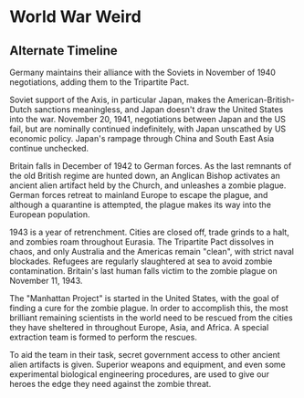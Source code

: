 # World War Weird

## Alternate Timeline

Germany maintains their alliance with the Soviets in November of 1940 negotiations, adding them to the Tripartite Pact.

Soviet support of the Axis, in particular Japan, makes the American-British-Dutch sanctions meaningless, and Japan doesn't draw the United States into the war.  November 20, 1941, negotiations between Japan and the US fail, but are nominally continued indefinitely, with Japan unscathed by US economic policy.  Japan's rampage through China and South East Asia continue unchecked.

Britain falls in December of 1942 to German forces.  As the last remnants of the old British regime are hunted down, an Anglican Bishop activates an ancient alien artifact held by the Church, and unleashes a zombie plague.  German forces retreat to mainland Europe to escape the plague, and although a quarantine is attempted, the plague makes its way into the European population.

1943 is a year of retrenchment.  Cities are closed off, trade grinds to a halt, and zombies roam throughout Eurasia.  The Tripartite Pact dissolves in chaos, and only Australia and the Americas remain "clean", with strict naval blockades.  Refugees are regularly slaughtered at sea to avoid zombie contamination.  Britain's last human falls victim to the zombie plague on November 11, 1943.

The "Manhattan Project" is started in the United States, with the goal of finding a cure for the zombie plague.  In order to accomplish this, the most brilliant remaining scientists in the world need to be rescued from the cities they have sheltered in throughout Europe, Asia, and Africa.  A special extraction team is formed to perform the rescues.

To aid the team in their task, secret government access to other ancient alien artifacts is given.  Superior weapons and equipment, and even some experimental biological engineering procedures, are used to give our heroes the edge they need against the zombie threat.